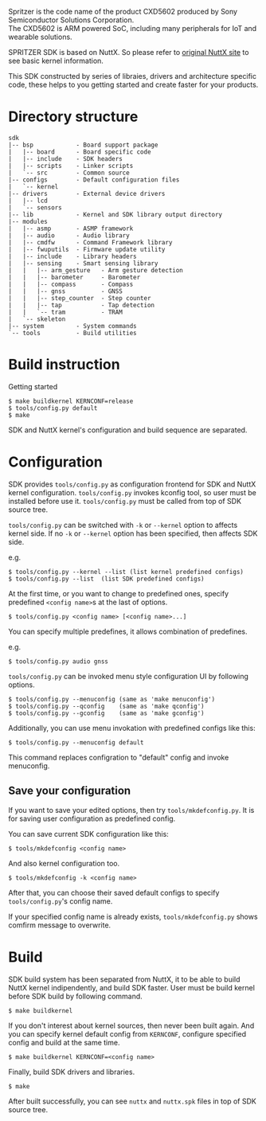 Spritzer is the code name of the product CXD5602 produced by Sony Semiconductor
Solutions Corporation.  
The CXD5602 is ARM powered SoC, including many peripherals for IoT and
wearable solutions.
  
SPRITZER SDK is based on NuttX. So please refer to [original NuttX site](http://www.nuttx.org/) to see basic
kernel information.

This SDK constructed by series of libraies, drivers and architecture specific
code, these helps to you getting started and create faster for your products.


# Directory structure

```
sdk
|-- bsp            - Board support package
|   |-- board      - Board specific code
|   |-- include    - SDK headers
|   |-- scripts    - Linker scripts
|   `-- src        - Common source
|-- configs        - Default configuration files
|   `-- kernel
|-- drivers        - External device drivers
|   |-- lcd
|   `-- sensors
|-- lib            - Kernel and SDK library output directory
|-- modules
|   |-- asmp       - ASMP framework
|   |-- audio      - Audio library
|   |-- cmdfw      - Command Framework library
|   |-- fwuputils  - Firmware update utility
|   |-- include    - Library headers
|   |-- sensing    - Smart sensing library
|   |   |-- arm_gesture   - Arm gesture detection
|   |   |-- barometer     - Barometer
|   |   |-- compass       - Compass
|   |   |-- gnss          - GNSS
|   |   |-- step_counter  - Step counter
|   |   |-- tap           - Tap detection
|   |   `-- tram          - TRAM
|   `-- skeleton
|-- system         - System commands
`-- tools          - Build utilities
```

# Build instruction

Getting started

```
$ make buildkernel KERNCONF=release
$ tools/config.py default
$ make
```

SDK and NuttX kernel's configuration and build sequence are separated.

# Configuration

SDK provides `tools/config.py` as configuration frontend for SDK and NuttX
kernel configuration. `tools/config.py` invokes kconfig tool, so user must
be installed before use it.
`tools/config.py` must be called from top of SDK source tree.

`tools/config.py` can be switched with `-k` or `--kernel` option to affects
kernel side.
If no `-k` or `--kernel` option has been specified, then affects SDK side.

e.g.
```
$ tools/config.py --kernel --list (list kernel predefined configs)
$ tools/config.py --list  (list SDK predefined configs)
```

At the first time, or you want to change to predefined ones, specify
predefined `<config name>`s at the last of options.

```
$ tools/config.py <config name> [<config name>...]
```

You can specify multiple predefines, it allows combination of predefines.

e.g.
```
$ tools/config.py audio gnss
```

`tools/config.py` can be invoked menu style configuration UI by following
options.

```
$ tools/config.py --menuconfig (same as 'make menuconfig')
$ tools/config.py --qconfig    (same as 'make qconfig')
$ tools/config.py --gconfig    (same as 'make gconfig')
```

Additionally, you can use menu invokation with predefined configs like this:

```
$ tools/config.py --menuconfig default
```

This command replaces configration to "default" config and invoke menuconfig.

## Save your configuration

If you want to save your edited options, then try `tools/mkdefconfig.py`.
It is for saving user configuration as predefined config.

You can save current SDK configuration like this:

```
$ tools/mkdefconfig <config name>
```

And also kernel configuration too.

```
$ tools/mkdefconfig -k <config name>
```

After that, you can choose their saved default configs to specify `tools/config.py`'s
config name.

If your specified config name is already exists, `tools/mkdefconfig.py` shows
comfirm message to overwrite.

# Build

SDK build system has been separated from NuttX, it to be able to build NuttX
kernel indipendently, and build SDK faster.
User must be build kernel before SDK build by following command.

```
$ make buildkernel
```

If you don't interest about kernel sources, then never been built again.
And you can specify kernel default config from `KERNCONF`, configure specified
config and build at the same time.

```
$ make buildkernel KERNCONF=<config name>
```

Finally, build SDK drivers and libraries.

```
$ make
```

After built successfully, you can see `nuttx` and `nuttx.spk` files in top of
SDK source tree.
